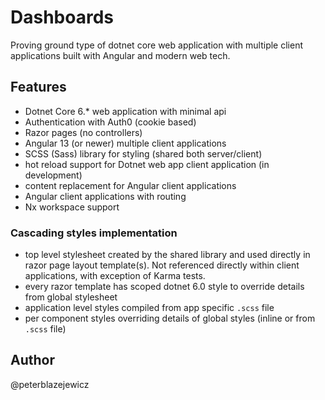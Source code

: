 # Dashboards

Proving ground type of dotnet core web application with multiple client applications built with Angular and modern web tech.

## Features

- Dotnet Core 6.\* web application with minimal api
- Authentication with Auth0 (cookie based)
- Razor pages (no controllers)
- Angular 13 (or newer) multiple client applications
- SCSS (Sass) library for styling (shared both server/client)
- hot reload support for Dotnet web app client application (in development)
- content replacement for Angular client applications
- Angular client applications with routing
- Nx workspace support

### Cascading styles implementation

- top level stylesheet created by the shared library and used directly in razor page layout template(s). Not referenced directly within client applications, with exception of Karma tests.
- every razor template has scoped  dotnet 6.0 style to override details from global stylesheet
- application level styles compiled from app specific `.scss` file
- per component styles overriding details of global styles (inline or from `.scss` file)

## Author

@peterblazejewicz
